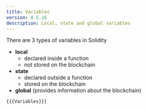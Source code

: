 ```yaml
---
title: Variables
version: 0.5.16
description: Local, state and global variables
---
```


There are 3 types of variables in Solidity

- **local**
  - declared inside a function
  - not stored on the blockchain
- **state**
  - declared outside a function
  - stored on the blockchain
- **global** (provides information about the blockchain)

```solidity
{{{Variables}}}
```
